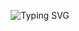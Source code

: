 
<p align="center">
<img src="https://readme-typing-svg.demolab.com?font=Monospace&pause=1000&color=fcbf83&center=true&vCenter=true&repeat=true&width=500&lines=Welcome+to+my+profile!;I+am+David;A+computer+science+student+from+germany!" alt="Typing SVG" />
</p>
